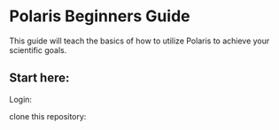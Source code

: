 # Polaris Beginners Guide

This guide will teach the basics of how to utilize Polaris to achieve your scientific goals. 

## Start here:

Login:

clone this repository:

